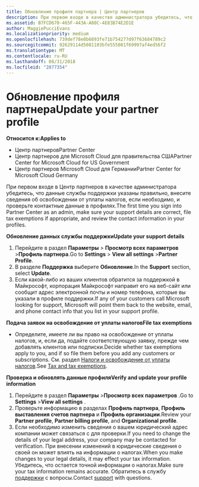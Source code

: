 ```yaml
---
title: Обновление профиля партнера | Центр партнеров
description: При первом входе в качестве администратора убедитесь, что данные службы поддержки указаны правильно, внесите сведения об освобождении от уплаты налогов, если необходимо, и проверьте контактные данные в профилях.
ms.assetid: B7FCD670-465F-443A-A80C-4E83B74E2D1E
author: MaggiePucciEvans
ms.localizationpriority: medium
ms.openlocfilehash: 739def78e0b6893fe71b754277d97f63684789c2
ms.sourcegitcommit: 92629114d5081103bfe555081f69997af4ed56f2
ms.translationtype: MT
ms.contentlocale: ru-RU
ms.lasthandoff: 08/31/2018
ms.locfileid: "2877354"
---
```

# <a name="update-your-partner-profile"></a><span data-ttu-id="28a22-103">Обновление профиля партнера</span><span class="sxs-lookup"><span data-stu-id="28a22-103">Update your partner profile</span></span>

**<span data-ttu-id="28a22-104">Относится к:</span><span class="sxs-lookup"><span data-stu-id="28a22-104">Applies to</span></span>**

-  <span data-ttu-id="28a22-105">Центр партнеров</span><span class="sxs-lookup"><span data-stu-id="28a22-105">Partner Center</span></span>
-  <span data-ttu-id="28a22-106">Центр партнеров для Microsoft Cloud для правительства США</span><span class="sxs-lookup"><span data-stu-id="28a22-106">Partner Center for Microsoft Cloud for US Government</span></span>
-  <span data-ttu-id="28a22-107">Центр партнеров Microsoft Cloud для Германии</span><span class="sxs-lookup"><span data-stu-id="28a22-107">Partner Center for Microsoft Cloud Germany</span></span>

<span data-ttu-id="28a22-108">При первом входе в Центр партнеров в качестве администратора убедитесь, что данные службы поддержки указаны правильно, внесите сведения об освобождении от уплаты налогов, если необходимо, и проверьте контактные данные в профилях.</span><span class="sxs-lookup"><span data-stu-id="28a22-108">The first time you sign into Partner Center as an admin, make sure your support details are correct, file tax exemptions if appropriate, and review the contact information in your profiles.</span></span>

**<span data-ttu-id="28a22-109">Обновление данных службы поддержки</span><span class="sxs-lookup"><span data-stu-id="28a22-109">Update your support details</span></span>**

1.  <span data-ttu-id="28a22-110">Перейдите в раздел **Параметры** &gt; **Просмотр всех параметров** &gt;**Профиль партнера**.</span><span class="sxs-lookup"><span data-stu-id="28a22-110">Go to **Settings** &gt; **View all settings** &gt;**Partner Profile**.</span></span>
2.  <span data-ttu-id="28a22-111">В разделе **Поддержка** выберите **Обновление**.</span><span class="sxs-lookup"><span data-stu-id="28a22-111">In the **Support** section, select **Update**.</span></span>
3.  <span data-ttu-id="28a22-112">Если какой-либо из ваших клиентов обратится за поддержкой в Майкрософт, корпорация Майкрософт направит его на веб-сайт или сообщит адрес электронной почты и номер телефона, которые вы указали в профиле поддержки.</span><span class="sxs-lookup"><span data-stu-id="28a22-112">If any of your customers call Microsoft looking for support, Microsoft will point them back to the website, email, and phone contact info that you list in your support profile.</span></span>

**<span data-ttu-id="28a22-113">Подача заявок на освобождение от уплаты налогов</span><span class="sxs-lookup"><span data-stu-id="28a22-113">File tax exemptions</span></span>**

-   <span data-ttu-id="28a22-114">Определите, имеете ли вы право на освобождение от уплаты налогов, и, если да, подайте соответствующую заявку, прежде чем добавлять клиентов или подписки.</span><span class="sxs-lookup"><span data-stu-id="28a22-114">Decide whether tax exemptions apply to you, and if so file them before you add any customers or subscriptions.</span></span> <span data-ttu-id="28a22-115">См. раздел [Налоги и освобождение от уплаты налогов](tax-and-tax-exemptions.md).</span><span class="sxs-lookup"><span data-stu-id="28a22-115">See [Tax and tax exemptions](tax-and-tax-exemptions.md).</span></span>

**<span data-ttu-id="28a22-116">Проверка и обновлять данные профиля</span><span class="sxs-lookup"><span data-stu-id="28a22-116">Verify and update your profile information</span></span>**

1.  <span data-ttu-id="28a22-117">Перейдите в раздел **Параметры** &gt;**Просмотр всех параметров** .</span><span class="sxs-lookup"><span data-stu-id="28a22-117">Go to **Settings** &gt;**View all settings** .</span></span> 
2.  <span data-ttu-id="28a22-118">Проверьте информацию в разделах **Профиль партнера**, **Профиль выставления счетов партнера** и **Профиль организации**.</span><span class="sxs-lookup"><span data-stu-id="28a22-118">Review your **Partner profile**, **Partner billing profile**, and **Organizational profile**.</span></span>
3.  <span data-ttu-id="28a22-119">Если необходимо изменить сведения о вашем юридический адрес компании может связаться с для проверки.</span><span class="sxs-lookup"><span data-stu-id="28a22-119">If you need to change the details of your legal address, your company may be contacted for verification.</span></span> <span data-ttu-id="28a22-120">При внесении изменений в юридические сведения о своей он может влиять на информации о налогах.</span><span class="sxs-lookup"><span data-stu-id="28a22-120">When you make changes to your legal details, it may effect your tax information.</span></span> <span data-ttu-id="28a22-121">Убедитесь, что остается точной информации о налогах.</span><span class="sxs-lookup"><span data-stu-id="28a22-121">Make sure your tax information remains accurate.</span></span> <span data-ttu-id="28a22-122">Обратитесь в службу [поддержки](https://partner.microsoft.com/support/contact-support) с вопросы.</span><span class="sxs-lookup"><span data-stu-id="28a22-122">Contact [support](https://partner.microsoft.com/support/contact-support) with questions.</span></span>

 

 



